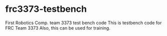 # frc3373-testbench
First Robotics Comp. team 3373 test bench code
This is testbench code for FRC Team 3373
Also, this can be used for training. 
